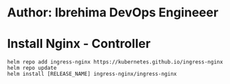 
# Author: Ibrehima DevOps Engineeer 
# Install Nginx - Controller 
    helm repo add ingress-nginx https://kubernetes.github.io/ingress-nginx
    helm repo update
    helm install [RELEASE_NAME] ingress-nginx/ingress-nginx
